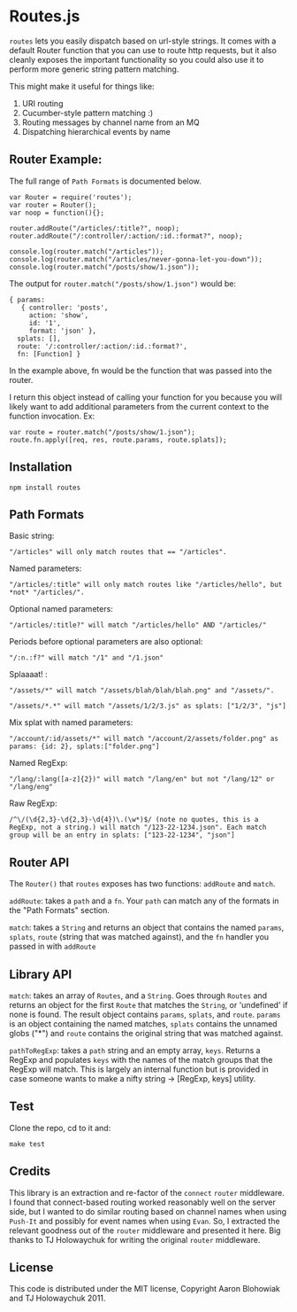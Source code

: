 # Routes.js

`routes` lets you easily dispatch based on url-style strings.  It comes with a default Router function that you can use to route http requests, but it also cleanly exposes the important functionality so you could also use it to perform more generic string pattern matching.

This might make it useful for things like:

1. URI routing
2. Cucumber-style pattern matching :)
3. Routing messages by channel name from an MQ
4. Dispatching hierarchical events by name


## Router Example:

The full range of `Path Formats` is documented below.

    var Router = require('routes');
    var router = Router();
    var noop = function(){};

    router.addRoute("/articles/:title?", noop);
    router.addRoute("/:controller/:action/:id.:format?", noop);

    console.log(router.match("/articles"));
    console.log(router.match("/articles/never-gonna-let-you-down"));
    console.log(router.match("/posts/show/1.json"));

The output for `router.match("/posts/show/1.json")` would be:

    { params: 
       { controller: 'posts',
         action: 'show',
         id: '1',
         format: 'json' },
      splats: [],
      route: '/:controller/:action/:id.:format?',
      fn: [Function] }
  
In the example above, fn would be the function that was passed into the router.


I return this object instead of calling your function for you because you will likely want to add additional parameters from the current context to the function invocation. Ex:

    var route = router.match("/posts/show/1.json");
    route.fn.apply([req, res, route.params, route.splats]);

## Installation

`npm install routes`

## Path Formats

Basic string:

    "/articles" will only match routes that == "/articles".

Named parameters:

    "/articles/:title" will only match routes like "/articles/hello", but *not* "/articles/".

Optional named parameters:

    "/articles/:title?" will match "/articles/hello" AND "/articles/"

Periods before optional parameters are also optional:

    "/:n.:f?" will match "/1" and "/1.json"

Splaaaat! :

    "/assets/*" will match "/assets/blah/blah/blah.png" and "/assets/".
    
    "/assets/*.*" will match "/assets/1/2/3.js" as splats: ["1/2/3", "js"]

Mix splat with named parameters:

    "/account/:id/assets/*" will match "/account/2/assets/folder.png" as params: {id: 2}, splats:["folder.png"]


Named RegExp:

    "/lang/:lang([a-z]{2})" will match "/lang/en" but not "/lang/12" or "/lang/eng"

Raw RegExp:

    /^\/(\d{2,3}-\d{2,3}-\d{4})\.(\w*)$/ (note no quotes, this is a RegExp, not a string.) will match "/123-22-1234.json". Each match group will be an entry in splats: ["123-22-1234", "json"]


## Router API

The `Router()` that `routes` exposes has two functions: `addRoute` and `match`.

`addRoute`: takes a `path` and a `fn`. Your `path` can match any of the formats in the "Path Formats" section.

`match`: takes a `String` and returns an object that contains the named `params`, `splats`, `route` (string that was matched against), and the `fn` handler you passed in with `addRoute`

## Library API

`match`: takes an array of `Routes`, and a `String`. Goes through `Routes` and returns an object for the first `Route` that matches the `String`, or 'undefined' if none is found. The result object contains `params`, `splats`, and `route`. `params` is an object containing the named matches, `splats` contains the unnamed globs ("*") and `route` contains the original string that was matched against.

`pathToRegExp`: takes a `path` string and an empty array, `keys`.  Returns a RegExp and populates `keys` with the names of the match groups that the RegExp will match. This is largely an internal function but is provided in case someone wants to make a nifty string -> [RegExp, keys] utility.


## Test

Clone the repo, cd to it and:

`make test`

## Credits

This library is an extraction and re-factor of the `connect` `router` middleware.  I found that connect-based routing worked reasonably well on the server side, but I wanted to do similar routing based on channel names when using `Push-It` and possibly for event names when using `Evan`.  So, I extracted the relevant goodness out of the `router` middleware and presented it here.  Big thanks to TJ Holowaychuk for writing the original `router` middleware.

## License

This code is distributed under the MIT license, Copyright Aaron Blohowiak and TJ Holowaychuk 2011.